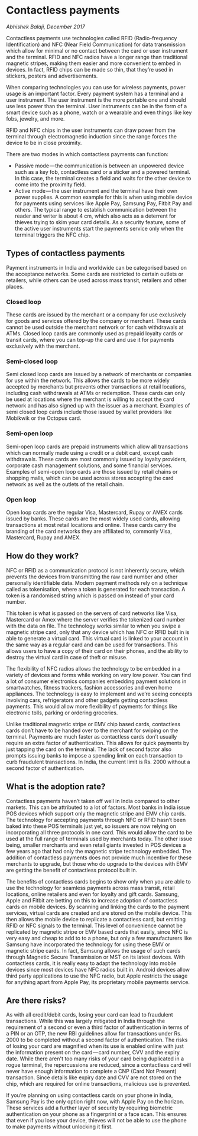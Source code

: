 # Contactless payments

_Abhishek Balaji, December 2017_

Contactless payments use technologies called RFID \(Radio-frequency Identification\) and NFC \(Near Field Communication\) for data transmission which allow for minimal or no contact between the card or user instrument and the terminal. RFID and NFC radios have a longer range than traditional magnetic stripes, making them easier and more convenient to embed in devices. In fact, RFID chips can be made so thin, that they’re used in stickers, posters and advertisements.

When comparing technologies you can use for wireless payments, power usage is an important factor. Every payment system has a terminal and a user instrument. The user instrument is the more portable one and should use less power than the terminal. User instruments can be in the form of a smart device such as a phone, watch or a wearable and even things like key fobs, jewelry, and more.

RFID and NFC chips in the user instruments can draw power from the terminal through electromagnetic induction since the range forces the device to be in close proximity.

There are two modes in which contactless payments can function:

* Passive mode — the communication is between an unpowered device such as a key fob, contactless card or a sticker and a powered terminal. In this case, the terminal creates a field and waits for the other device to come into the proximity field.
* Active mode — the user instrument and the terminal have their own power supplies. A common example for this is when using mobile device for payments using services like Apple Pay, Samsung Pay, Fitbit Pay and others. The typical range to establish communication between the reader and writer is about 4 cm, which also acts as a deterrent for thieves trying to skim your card details. As a security feature, some of the active user instruments start the payments service only when the terminal triggers the NFC chip.

## Types of contactless payments

Payment instruments in India and worldwide can be categorised based on the acceptance networks. Some cards are restricted to certain outlets or retailers, while others can be used across mass transit, retailers and other places.

### Closed loop

These cards are issued by the merchant or a company for use exclusively for goods and services offered by the company or merchant. These cards cannot be used outside the merchant network or for cash withdrawals at ATMs. Closed loop cards are commonly used as prepaid loyalty cards or transit cards, where you can top-up the card and use it for payments exclusively with the merchant.

### Semi-closed loop

Semi closed loop cards are issued by a network of merchants or companies for use within the network. This allows the cards to be more widely accepted by merchants but prevents other transactions at retail locations, including cash withdrawals at ATMs or redemption. These cards can only be used at locations where the merchant is willing to accept the card network and has also signed up with the issuer as a merchant. Examples of semi closed loop cards include those issued by wallet providers like Mobikwik or the Octopus card.

### Semi-open loop

Semi-open loop cards are prepaid instruments which allow all transactions which can normally made using a credit or a debit card, except cash withdrawals. These cards are most commonly issued by loyalty providers, corporate cash management solutions, and some financial services. Examples of semi-open loop cards are those issued by retail chains or shopping malls, which can be used across stores accepting the card network as well as the outlets of the retail chain.

### Open loop

Open loop cards are the regular Visa, Mastercard, Rupay or AMEX cards issued by banks. These cards are the most widely used cards, allowing transactions at most retail locations and online. These cards carry the branding of the card networks they are affiliated to, commonly Visa, Mastercard, Rupay and AMEX.

## How do they work?

NFC or RFID as a communication protocol is not inherently secure, which prevents the devices from transmitting the raw card number and other personally identifiable data. Modern payment methods rely on a technique called as tokenisation, where a token is generated for each transaction. A token is a randomised string which is passed on instead of your card number.

This token is what is passed on the servers of card networks like Visa, Mastercard or Amex where the server verifies the tokenized card number with the data on file. The technology works similar to when you swipe a magnetic stripe card, only that any device which has NFC or RFID built in is able to generate a virtual card. This virtual card is linked to your account in the same way as a regular card and can be used for transactions. This allows users to have a copy of their card on their phones, and the ability to destroy the virtual card in case of theft or misuse.

The flexibility of NFC radios allows the technology to be embedded in a variety of devices and forms while working on very low power. You can find a lot of consumer electronics companies embedding payment solutions in smartwatches, fitness trackers, fashion accessories and even home appliances. The technology is easy to implement and we’re seeing concepts involving cars, refrigerators and other gadgets getting contactless payments. This would allow more flexibility of payments for things like electronic tolls, parking or ordering groceries.

Unlike traditional magnetic stripe or EMV chip based cards, contactless cards don’t have to be handed over to the merchant for swiping on the terminal. Payments are much faster as contactless cards don’t usually require an extra factor of authentication. This allows for quick payments by just tapping the card on the terminal. The lack of second factor also prompts issuing banks to impose a spending limit on each transaction to curb fraudulent transactions. In India, the current limit is Rs. 2000 without a second factor of authentication.

## What is the adoption rate?

Contactless payments haven’t taken off well in India compared to other markets. This can be attributed to a lot of factors. Most banks in India issue POS devices which support only the magnetic stripe and EMV chip cards. The technology for accepting payments through NFC or RFID hasn’t been baked into these POS terminals just yet, so issuers are now relying on incorporating all three protocols in one card. This would allow the card to be used at the full range of terminals used by merchants today. The other issue being, smaller merchants and even retail giants invested in POS devices a few years ago that had only the magnetic stripe technology embedded. The addition of contactless payments does not provide much incentive for these merchants to upgrade, but those who do upgrade to the devices with EMV are getting the benefit of contactless protocol built in.

The benefits of contactless cards begins to show only when you are able to use the technology for seamless payments across mass transit, retail locations, online retailers and even for loyalty and gift cards. Samsung, Apple and Fitbit are betting on this to increase adoption of contactless cards on mobile devices. By scanning and linking the cards to the payment services, virtual cards are created and are stored on the mobile device. This then allows the mobile device to replicate a contactless card, but emitting RFID or NFC signals to the terminal. This level of convenience cannot be replicated by magnetic stripe or EMV based cards that easily, since NFC is very easy and cheap to add to to a phone, but only a few manufacturers like Samsung have incorporated the technology for using these EMV or magnetic stripe cards. In fact, Samsung allows the usage of such cards through Magnetic Secure Transmission or MST on its latest devices. With contactless cards, it is really easy to adapt the technology into mobile devices since most devices have NFC radios built in. Android devices allow third party applications to use the NFC radio, but Apple restricts the usage for anything apart from Apple Pay, its proprietary mobile payments service.

## Are there risks?

As with all credit/debit cards, losing your card can lead to fraudulent transactions. While this was largely mitigated in India through the requirement of a second or even a third factor of authentication in terms of a PIN or an OTP, the new RBI guidelines allow for transactions under Rs. 2000 to be completed without a second factor of authentication. The risks of losing your card are magnified when its use is enabled online with just the information present on the card — card number, CVV and the expiry date. While there aren't too many risks of your card being duplicated in a rogue terminal, the repercussions are reduced, since a contactless card will never have enough information to complete a CNP \(Card Not Present\) transaction. Since details like expiry date and CVV are not stored on the chip, which are required for online transactions, malicious use is prevented.

If you’re planning on using contactless cards on your phone in India, Samsung Pay is the only option right now, with Apple Pay on the horizon. These services add a further layer of security by requiring biometric authentication on your phone as a fingerprint or a face scan. This ensures that even if you lose your device, thieves will not be able to use the phone to make payments without unlocking it first.

